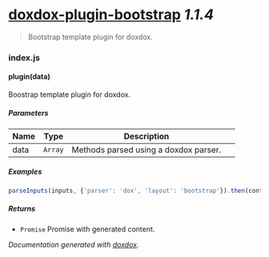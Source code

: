 # [doxdox-plugin-bootstrap](https://github.com/neogeek/doxdox-plugin-bootstrap) *1.1.4*

> Bootstrap template plugin for doxdox.


### index.js


#### plugin(data) 

Boostrap template plugin for doxdox.




##### Parameters

| Name | Type | Description |  |
| ---- | ---- | ----------- | -------- |
| data | `Array`  | Methods parsed using a doxdox parser. | &nbsp; |




##### Examples

```javascript
parseInputs(inputs, {'parser': 'dox', 'layout': 'bootstrap'}).then(content => console.log(content));
```


##### Returns


- `Promise`  Promise with generated content.




*Documentation generated with [doxdox](https://github.com/neogeek/doxdox).*

